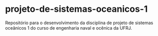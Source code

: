 # projeto-de-sistemas-oceanicos-1
Repositório para o desenvolvimento da disciplina de projeto de sistemas oceânicos 1 do curso de engenharia naval e ocênica da UFRJ. 

